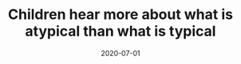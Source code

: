 ---
title: "Children hear more about what is atypical than what is typical"
date: 2020-07-01
authors: ["Claire Bergey", "Benjamin C. Morris", "Daniel Yurovsky"]
permalink: /publication/refgame-cogsci
paperurl: 'http://benjamincmorris.github.io/files/pruple-carrot-cogsci-2020.pdf'
venue: "Proceedings of the 42nd Annual Conference of the Cognitive Science Society"
---